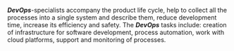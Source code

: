 ***DevOps***-specialists accompany the product life cycle, help to collect all the processes into a single system and describe them, reduce development time, increase its efficiency and safety.
The ***DevOps*** tasks include: creation of infrastructure for software development, process automation, work with cloud platforms, support and monitoring of processes.

